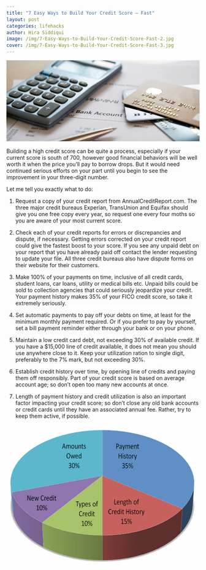 ```yaml
---
title: "7 Easy Ways to Build Your Credit Score – Fast"
layout: post
categories: lifehacks
author: Hira Siddiqui
image: /img/7-Easy-Ways-to-Build-Your-Credit-Score-Fast-2.jpg
cover: /img/7-Easy-Ways-to-Build-Your-Credit-Score-Fast-3.jpg
---
```


![Existential - 7 Easy Ways to Build Your Credit Score – Fast](/img/7-Easy-Ways-to-Build-Your-Credit-Score-Fast.jpg)

Building a high credit score can be quite a process, especially if your current score is south of 700, however good financial behaviors will be well worth it when the price you’ll pay to borrow drops. But it would need continued serious efforts on your part until you begin to see the improvement in your three-digit number. 

Let me tell you exactly what to do: 

1. Request a copy of your credit report from AnnualCreditReport.com. The three major credit bureaus Experian, TransUnion and Equifax should give you one free copy every year, so request one every four moths so you are aware of your most current score.

2. Check each of your credit reports for errors or discrepancies and dispute, if necessary. Getting errors corrected on your credit report could give the fastest boost to your score. If you see any unpaid debt on your report that you have already paid off contact the lender requesting to update your file. All three credit bureaus also have dispute forms on their website for their customers.

3. Make 100% of your payments on time, inclusive of all credit cards, student loans, car loans, utility or medical bills etc. Unpaid bills could be sold to collection agencies that could seriously jeopardize your credit. Your payment history makes 35% of your FICO credit score, so take it extremely seriously.

4. Set automatic payments to pay off your debts on time, at least for the minimum monthly payment required. Or if you prefer to pay by yourself, set a bill payment reminder either through your bank or on your phone.

5. Maintain a low credit card debt, not exceeding 30% of available credit. If you have a $15,000 line of credit available, it does not mean you should use anywhere close to it. Keep your utilization ration to single digit, preferably to the 7% mark, but not exceeding 30%.

6. Establish credit history over time, by opening line of credits and paying them off responsibly. Part of your credit score is based on average account age; so don’t open too many new accounts at once.

7. Length of payment history and credit utilization is also an important factor impacting your credit score; so don’t close any old bank accounts or credit cards until they have an associated annual fee. Rather, try to keep them active, if possible.

![Existential - 7 Easy Ways to Build Your Credit Score – Fast](/img/7-Easy-Ways-to-Build-Your-Credit-Score-Fast-4.jpg)